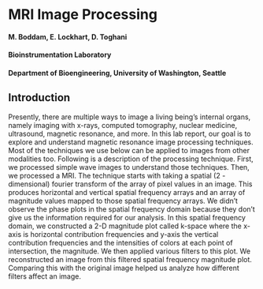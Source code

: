 # MRI Image Processing
#### M. Boddam, E. Lockhart, D. Toghani
#### Bioinstrumentation Laboratory
#### Department of Bioengineering, University of Washington, Seattle

## Introduction
Presently, there are multiple ways to image a living being’s internal organs, namely imaging with x-rays, computed tomography, nuclear medicine, ultrasound, magnetic resonance, and more. In this lab report, our goal is to explore and understand magnetic resonance image processing techniques. Most of the techniques we use below can be applied to images from other modalities too. Following is a description of the processing technique.
First, we processed simple wave images to understand those techniques. Then, we processed a MRI. The technique starts with taking a spatial (2 - dimensional) fourier transform of the array of pixel values in an image. This produces horizontal and vertical spatial frequency arrays and an array of magnitude values mapped to those spatial frequency arrays. We didn’t observe the phase plots in the spatial frequency domain because they don’t give us the information required for our analysis. In this spatial frequency domain, we constructed a 2-D magnitude plot called k-space where the x-axis is horizontal contribution frequencies and y-axis the vertical contribution frequencies and the intensities of colors at each point of intersection, the magnitude. We then applied various filters to this plot. We reconstructed an image from this filtered spatial frequency magnitude plot. Comparing this with the original image helped us analyze how different filters affect an image. 
